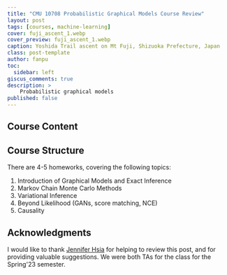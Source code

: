 ```yaml
---
title: "CMU 10708 Probabilistic Graphical Models Course Review"
layout: post
tags: [courses, machine-learning]
cover: fuji_ascent_1.webp
cover_preview: fuji_ascent_1.webp
caption: Yoshida Trail ascent on Mt Fuji, Shizuoka Prefecture, Japan
class: post-template
author: fanpu
toc:
  sidebar: left
giscus_comments: true
description: >
    Probabilistic graphical models 
published: false
---
```


## Course Content


## Course Structure
There are 4-5 homeworks, covering the following topics:

1. Introduction of Graphical Models and Exact Inference
2. Markov Chain Monte Carlo Methods
3. Variational Inference
4. Beyond Likelihood (GANs, score matching, NCE)
5. Causality

## Acknowledgments
I would like to thank [Jennifer Hsia](https://www.linkedin.com/in/jennifer-h-b90144131/) for helping to review
this post, and for providing valuable suggestions. We were both TAs for the
class for the Spring'23 semester.
